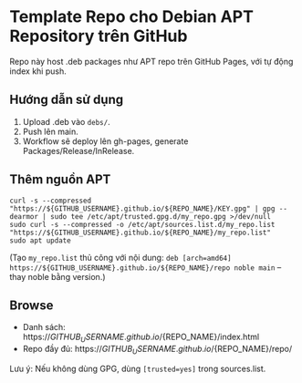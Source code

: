 # Template Repo cho Debian APT Repository trên GitHub

Repo này host .deb packages như APT repo trên GitHub Pages, với tự động index khi push.

## Hướng dẫn sử dụng
1. Upload .deb vào `debs/`.
2. Push lên main.
3. Workflow sẽ deploy lên gh-pages, generate Packages/Release/InRelease.

## Thêm nguồn APT
```
curl -s --compressed "https://${GITHUB_USERNAME}.github.io/${REPO_NAME}/KEY.gpg" | gpg --dearmor | sudo tee /etc/apt/trusted.gpg.d/my_repo.gpg >/dev/null
sudo curl -s --compressed -o /etc/apt/sources.list.d/my_repo.list "https://${GITHUB_USERNAME}.github.io/${REPO_NAME}/my_repo.list"
sudo apt update
```
(Tạo `my_repo.list` thủ công với nội dung: `deb [arch=amd64] https://${GITHUB_USERNAME}.github.io/${REPO_NAME}/repo noble main` – thay noble bằng version.)

## Browse
- Danh sách: https://${GITHUB_USERNAME}.github.io/${REPO_NAME}/index.html
- Repo đầy đủ: https://${GITHUB_USERNAME}.github.io/${REPO_NAME}/repo/

Lưu ý: Nếu không dùng GPG, dùng `[trusted=yes]` trong sources.list.
